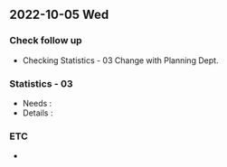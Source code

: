 ## 2022-10-05 Wed

### Check follow up
+ Checking Statistics - 03 Change with Planning Dept.

### Statistics - 03
+ Needs : 
+ Details : 

### ETC
+ 